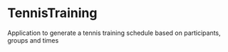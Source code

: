 # TennisTraining
Application to generate a tennis training schedule based on participants, groups and times
